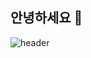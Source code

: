 ## 안녕하세요 👋
<!--
![header](https://capsule-render.vercel.app/api?type=wave&color=auto&text=HUB&fontColor=white&height=300&animation=fadeIn)
-->
![header](https://capsule-render.vercel.app/api?type=soft&color=gradient&text=**Welcome%20to%20My%20JINI'sHUB!**&fontColor=white&animation=fadeIn&height=250)





<!--
**Leejinhee1106/Leejinhee1106** is a ✨ _special_ ✨ repository because its `README.md` (this file) appears on your GitHub profile.

Here are some ideas to get you started:

- 🔭 I’m currently working on ...
- 🌱 I’m currently learning ...
- 👯 I’m looking to collaborate on ...
- 🤔 I’m looking for help with ...
- 💬 Ask me about ...
- 📫 How to reach me: ...
- 😄 Pronouns: ...
- ⚡ Fun fact: ...
-->
